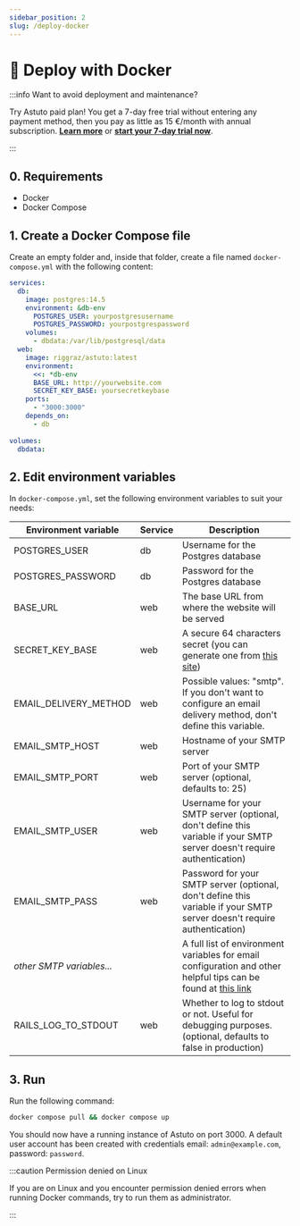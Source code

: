 ```yaml
---
sidebar_position: 2
slug: /deploy-docker
---
```


# 🐳 Deploy with Docker

:::info Want to avoid deployment and maintenance?

Try Astuto paid plan! You get a 7-day free trial without entering any payment method, then you pay as little as 15 €/month with annual subscription. [**Learn more**](https://astuto.io/?utm_campaign=docs_deploy&utm_source=docs.astuto.io) or [**start your 7-day trial now**](https://login.astuto.io/signup).

:::

## 0. Requirements

- Docker
- Docker Compose

## 1. Create a Docker Compose file

Create an empty folder and, inside that folder, create a file named `docker-compose.yml` with the following content:

```yml title="docker-compose.yml"
services:
  db:
    image: postgres:14.5
    environment: &db-env
      POSTGRES_USER: yourpostgresusername
      POSTGRES_PASSWORD: yourpostgrespassword
    volumes:
      - dbdata:/var/lib/postgresql/data
  web:
    image: riggraz/astuto:latest
    environment:
      <<: *db-env
      BASE_URL: http://yourwebsite.com
      SECRET_KEY_BASE: yoursecretkeybase
    ports:
      - "3000:3000"
    depends_on:
      - db
    
volumes:
  dbdata:
```

## 2. Edit environment variables

In `docker-compose.yml`, set the following environment variables to suit your needs:

| **Environment variable**  | **Service** | **Description**                                                                                                                      |
|---------------------------|-------------|--------------------------------------------------------------------------------------------------------------------------------------|
| POSTGRES_USER             | db          | Username for the Postgres database                                                                                                   |
| POSTGRES_PASSWORD         | db          | Password for the Postgres database                                                                                                   |
| BASE_URL                  | web         | The base URL from where the website will be served                                                                                   |
| SECRET_KEY_BASE           | web         | A secure 64 characters secret (you can generate one from [this site](https://www.grc.com/passwords.htm))                             |
| EMAIL_DELIVERY_METHOD     | web         | Possible values: "smtp". If you don't want to configure an email delivery method, don't define this variable.                        |
| EMAIL_SMTP_HOST           | web         | Hostname of your SMTP server                                                                                                         |
| EMAIL_SMTP_PORT           | web         | Port of your SMTP server (optional, defaults to: 25)                                                                                 |
| EMAIL_SMTP_USER           | web         | Username for your SMTP server (optional, don't define this variable if your SMTP server doesn't require authentication)              |
| EMAIL_SMTP_PASS           | web         | Password for your SMTP server (optional, don't define this variable if your SMTP server doesn't require authentication)              |
| *other SMTP variables...* |             | A full list of environment variables for email configuration and other helpful tips can be found at [this link](/smtp-configuration) |
| RAILS_LOG_TO_STDOUT       | web         | Whether to log to stdout or not. Useful for debugging purposes. (optional, defaults to false in production)                          |

## 3. Run

Run the following command:
```sh
docker compose pull && docker compose up
```

You should now have a running instance of Astuto on port 3000. A default user account has been created with credentials email: `admin@example.com`, password: `password`.

:::caution Permission denied on Linux

If you are on Linux and you encounter permission denied errors when running Docker commands, try to run them as administrator.

:::